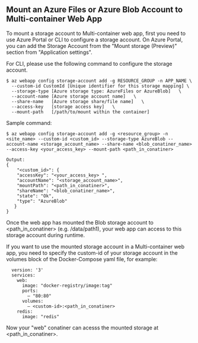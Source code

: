## Mount an Azure Files or Azure Blob Account to Multi-container Web App 

To mount a storage account to Multi-container web app, first you need to use Azure Portal or CLI to configure a storage account. On Azure Portal, you can add the Storage Account from the "Mount storage (Preview)" section from "Application settings". 

For CLI, please use the following command to configure the storage account.
```
$ az webapp config storage-account add -g RESOURCE_GROUP -n APP_NAME \
  --custom-id CustomId [Unique identifier for this storage mapping] \
  --storage-type [Azure storage type: AzureFiles or AzureBlob]   \
  --account-name [Azure storage account name]   \
  --share-name   [Azure storage share/file name]   \
  --access-key   [storage access key]   \
  --mount-path   [/path/to/mount within the container]
```
Sample command:
```
$ az webapp config storage-account add -g <resource_group> -n <site_name> --custom-id <custom_id> --storage-type AzureBlob --account-name <storage_account_name> --share-name <blob_conatiner_name> --access-key <your_access_key> --mount-path <path_in_conatiner>

Output:
{
    "<custom_id>": {
	"accessKey": "<your_access_key> ",
	"accountName": "<storage_account_name>",
	"mountPath": "<path_in_conatiner>",
	"shareName": "<blob_conatiner_name>",
	"state": "Ok",
	"type": "AzureBlob"
   }
}
```
Once the web app has mounted the Blob storage account to <path_in_conatiner> (e.g. /data/path1), your web app can access to this storage account during runtime. 

If you want to use the mounted storage account in a Multi-container web app,  you need to specify the custom-id of your storage account in the volumes block of the Docker-Compose yaml file, for example:
```  
  version: '3'
  services:
    web:
      image: "docker-registry/image:tag"
      ports:
        – "80:80"
      volumes:
        – <custom-id>:<path_in_conatiner>
    redis:
      image: "redis"
```
Now your "web" conatiner can acesss the mounted storage at <path_in_conatiner>.

